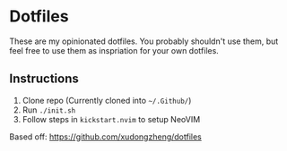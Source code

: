 # Dotfiles

These are my opinionated dotfiles. You probably shouldn't use them, but feel free to use them as inspriation for your own dotfiles.


## Instructions
1. Clone repo (Currently cloned into `~/.Github/`)
2. Run `./init.sh`
3. Follow steps in `kickstart.nvim` to setup NeoVIM 

Based off: https://github.com/xudongzheng/dotfiles
